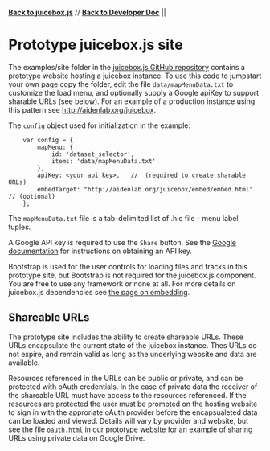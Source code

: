 [**Back to juicebox.js**](../) // [**Back to Developer Doc**](developers) || 

# Prototype juicebox.js site

The examples/site folder in the [juicebox.js GitHub repository](https://github.com/igvteam/juicebox.js) contains a prototype website hosting a juicebox instance.
To use this code to jumpstart your own page copy the folder, edit the file
`data/mapMenuData.txt` to customize the load menu, and optionally
supply a Google apiKey to support sharable URLs (see below).  For an example of a production instance using
this pattern see http://aidenlab.org/juicebox.

The `config` object used for initialization in the example:

        var config = {
            mapMenu: {
                id: 'dataset_selector',
                items: 'data/mapMenuData.txt'
            },
            apiKey: <your api key>,   //  (required to create sharable URLs)
            embedTarget: "http://aidenlab.org/juicebox/embed/embed.html"   // (optional)
        };

The `mapMenuData.txt` file is a tab-delimited list of .hic file - menu label tuples.

A Google API key is required to use the `Share` button.  See the [Google documentation](https://developers.google.com/url-shortener/v1/getting_started#APIKey) for instructions on obtaining an API key.

Bootstrap is used for the user controls for loading files and tracks in this prototype site, but Bootstrap is not required
for the juicebox.js component.  You are free to use any framework or none at all.   For more details on
juicebox.js dependencies see [the page on embedding](embedding).


## Shareable URLs

The prototype site includes the ability to create shareable URLs.  These URLs encapsulate the current state of the
juicebox instance.   Thes URLs do not expire, and remain valid as long as the underlying
website and data are available.

Resources referenced in the URLs can be public or private, and can be protected with
oAuth credentials.  In the case of private data the receiver of the shareable URL
must have access to the resources referenced.   If the resources are
protected the user must be prompted on the hosting website to sign in
with the approriate oAuth provider before the encapsualeted data can
be loaded and viewed.   Details will vary by provider and website, but see the file
[`oauth.html`](https://github.com/igvteam/juicebox.js/blob/master/examples/website/oAuth.html) in our prototype website
for an example of sharing URLs using private data on Google Drive.




